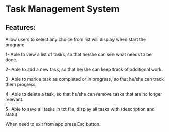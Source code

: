 # Task Management System 
## Features:
Allow users to select any choice from list will display when start the program:

1- Able to view a list of tasks, so that he/she can see what needs to be done.

2- Able to add a new task, so that he/she can keep track of additional work.

3- Able to mark a task as completed or In progress, so that he/she can track them progress.

4- Able to delete a task, so that he/she can remove tasks that are no longer relevant.

5- Able to save all tasks in txt file, display all tasks with (description and statu).

When need to exit from app press Esc button.

